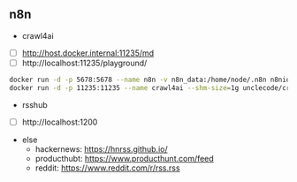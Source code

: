 ## n8n
* crawl4ai
* [ ] http://host.docker.internal:11235/md
* [ ] http://localhost:11235/playground/
```sh
docker run -d -p 5678:5678 --name n8n -v n8n_data:/home/node/.n8n n8nio/n8n:latest
docker run -d -p 11235:11235 --name crawl4ai --shm-size=1g unclecode/crawl4ai:latest
```

* rsshub
* [ ] http://localhost:1200
* else
  * hackernews: https://hnrss.github.io/
  * producthubt: https://www.producthunt.com/feed
  * reddit: https://www.reddit.com/r/rss.rss
